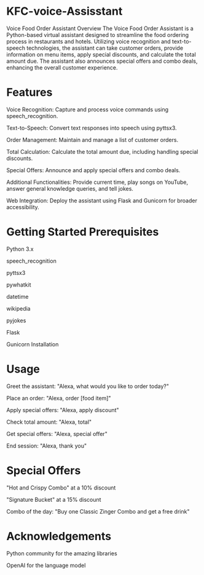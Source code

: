 # KFC-voice-Assisstant
Voice Food Order Assistant
Overview
The Voice Food Order Assistant is a Python-based virtual assistant designed to streamline the food ordering process in restaurants and hotels. Utilizing voice recognition and text-to-speech technologies, the assistant can take customer orders, provide information on menu items, apply special discounts, and calculate the total amount due. The assistant also announces special offers and combo deals, enhancing the overall customer experience.

# Features
Voice Recognition: Capture and process voice commands using speech_recognition.

Text-to-Speech: Convert text responses into speech using pyttsx3.

Order Management: Maintain and manage a list of customer orders.

Total Calculation: Calculate the total amount due, including handling special discounts.

Special Offers: Announce and apply special offers and combo deals.

Additional Functionalities: Provide current time, play songs on YouTube, answer general knowledge queries, and tell jokes.

Web Integration: Deploy the assistant using Flask and Gunicorn for broader accessibility.

# Getting Started Prerequisites
Python 3.x

speech_recognition

pyttsx3

pywhatkit

datetime

wikipedia

pyjokes

Flask

Gunicorn Installation

# Usage
Greet the assistant: "Alexa, what would you like to order today?"

Place an order: "Alexa, order [food item]"

Apply special offers: "Alexa, apply discount"

Check total amount: "Alexa, total"

Get special offers: "Alexa, special offer"

End session: "Alexa, thank you"

# Special Offers
"Hot and Crispy Combo" at a 10% discount

"Signature Bucket" at a 15% discount

Combo of the day: "Buy one Classic Zinger Combo and get a free drink"

# Acknowledgements
Python community for the amazing libraries

OpenAI for the language model







